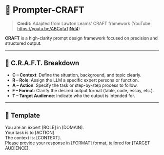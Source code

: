# 🧠 Prompter-CRAFT

> **Credit:** Adapted from Lawton Leams’ CRAFT framework (YouTube: https://youtu.be/ABCqfaTjNd4)

**CRAFT** is a high-clarity prompt design framework focused on precision and structured output.

---

## 📐 C.R.A.F.T. Breakdown

- **C – Context**: Define the situation, background, and topic clearly.  
- **R – Role**: Assign the LLM a specific expert persona or function.  
- **A – Action**: Specify the task or step-by-step process to follow.  
- **F – Format**: Clarify the desired output format (table, code, essay, etc.).  
- **T – Target Audience**: Indicate who the output is intended for.  

---

## 📄 Template


You are an expert [ROLE] in [DOMAIN].  
Your task is to [ACTION].  
The context is: [CONTEXT].  
Please provide your response in [FORMAT] format, tailored for [TARGET AUDIENCE].
